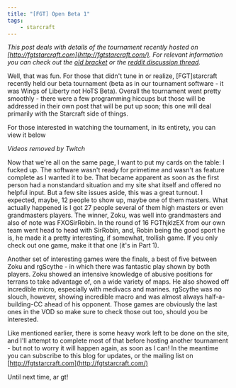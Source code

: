 ```yaml
---
title: "[FGT] Open Beta 1"
tags:
    - starcraft
---
```


_This post deals with details of the tournament recently hosted on [http://fgtstarcraft.com](http://fgtstarcraft.com/). 
For relevant information you can check out the [old bracket](http://fgtstarcraft.com/index.php?page=viewTournament.php&amp;tourn_id=3)
or the [reddit discussion thread](http://www.reddit.com/r/starcraft/comments/180t5d/im_an_aspiring_webdeveloper_whos_been_working_on/)._

Well, that was fun. For those that didn't tune in or realize, [FGT]starcraft recently held our beta tournament (beta as 
in our tournament software - it was Wings of Liberty not HoTS Beta). Overall the tournament went pretty smoothly - 
there were a few programming hiccups but those will be addressed in their own post that will be put up soon; this one 
will deal primarily with the Starcraft side of things.

For those interested in watching the tournament, in its entirety, you can view it below

_Videos removed by Twitch_

Now that we're all on the same page, I want to put my cards on the table: I fucked up. The software wasn't ready for 
primetime and wasn't as feature complete as I wanted it to be. That became apparent as soon as the first person had a 
nonstandard situation and my site shat itself and offered no helpful input. But a few site issues aside, this was a great 
turnout. I expected, maybe, 12 people to show up, maybe one of them masters. What actually happened is I got 27 people 
several of them high masters or even grandmasters players. The winner, Zoku, was well into grandmasters and also of note 
was FXOSirRobin. In the round of 16 FGThjklzEX from our own team went head to head with SirRobin, and, Robin being the 
good sport he is, he made it a pretty interesting, if somewhat, trollish game. If you only check out one game, make it 
that one (it's in Part 1).

Another set of interesting games were the finals, a best of five between Zoku and rgScythe - in which there was fantastic 
play shown by both players. Zoku showed an intensive knowledge of abusive positions for terrans to take advantage of, 
on a wide variety of maps. He also showed off incredible micro, especially with medivacs and marines. rgScythe was no 
slouch, however, showing incredible macro and was almost always half-a-building-CC ahead of his opponent. Those games 
are obviously the last ones in the VOD so make sure to check those out too, should you be interested.

Like mentioned earlier, there is some heavy work left to be done on the site, and I'll attempt to complete most of that 
before hosting another tournament - but not to worry it will happen again, as soon as I can! In the meantime you can 
subscribe to this blog for updates, or the mailing list on [http://fgtstarcraft.com](http://fgtstarcraft.com/)

Until next time, ar gt!